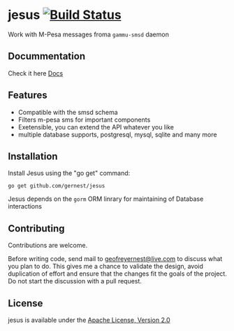 # jesus [![Build Status](https://travis-ci.org/gernest/jesus.svg?branch=master)](https://travis-ci.org/gernest/jesus)

Work with M-Pesa messages froma `gammu-smsd` daemon

Docummentation
--------------

Check it here [Docs](http://gernest.github.io/jesus)


Features
----------

* Compatible with the smsd schema
* Filters m-pesa sms for important components
* Exetensible, you can extend the API whatever you like
* multiple database supports, postgresql, mysql, sqlite and many more

Installation
------------

Install Jesus using the "go get" command:

    go get github.com/gernest/jesus

Jesus depends on the `gorm` ORM linrary for maintaining of Database interactions

Contributing
------------

Contributions are welcome. 

Before writing code, send mail to geofreyernest@live.com to discuss what you
plan to do. This gives me a chance to validate the design, avoid duplication of
effort and ensure that the changes fit the goals of the project. Do not start
the discussion with a pull request. 

License
-------

jesus is available under the 
[Apache License, Version 2.0](http://www.apache.org/licenses/LICENSE-2.0.html)
